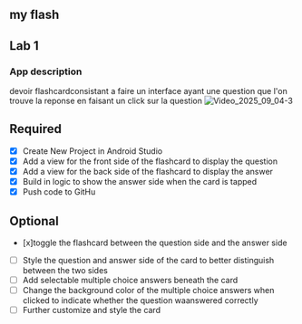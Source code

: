 ## my flash
## Lab 1
### App description
devoir flashcard consistant a faire un interface ayant une question que l'on trouve la reponse en faisant un click sur la question
 ![Video_2025_09_04-3](https://github.com/user-attachments/assets/68f585b5-62d1-46e1-9ecd-90cf3611c25c)
## Required
- [x] Create New Project in Android Studio
- [x] Add a view for the front side of the flashcard to display the question
- [x] Add a view for the back side of the flashcard to display the answer
- [x] Build in logic to show the answer side when the card is tapped
- [x] Push code to GitHu
## Optional
- [x]toggle the flashcard between the question side and the answer side
- [ ] Style the question and answer side of the card to better distinguish between the two sides
- [ ] Add selectable multiple choice answers beneath the card
- [ ] Change the background color of the multiple choice answers when clicked to indicate whether the question waanswered correctly
- [ ] Further customize and style the card
